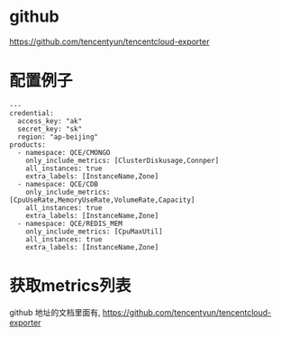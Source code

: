 # github

https://github.com/tencentyun/tencentcloud-exporter

# 配置例子
```
---
credential:
  access_key: "ak"
  secret_key: "sk"
  region: "ap-beijing"
products:
  - namespace: QCE/CMONGO
    only_include_metrics: [ClusterDiskusage,Connper]    
    all_instances: true
    extra_labels: [InstanceName,Zone]
  - namespace: QCE/CDB
    only_include_metrics: [CpuUseRate,MemoryUseRate,VolumeRate,Capacity]
    all_instances: true
    extra_labels: [InstanceName,Zone]
  - namespace: QCE/REDIS_MEM
    only_include_metrics: [CpuMaxUtil]    
    all_instances: true
    extra_labels: [InstanceName,Zone]
```
# 获取metrics列表
github 地址的文档里面有, https://github.com/tencentyun/tencentcloud-exporter

